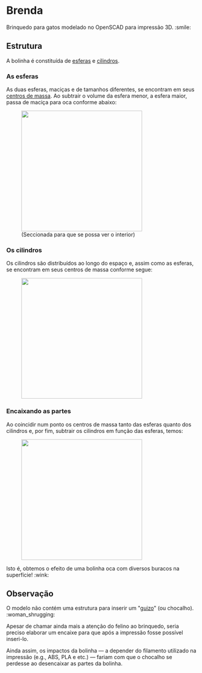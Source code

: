 
<h1>Brenda</h1>
<p>Brinquedo para gatos modelado no OpenSCAD para impressão 3D. :smile:</p>

<h2>Estrutura</h2>
<p>A bolinha é constituída de <a href="https://pt.wikipedia.org/wiki/Esfera">esferas</a> e <a href="https://pt.wikipedia.org/wiki/Cilindro">cilindros</a>.</p> 

<h3>As esferas</h3>
<p>
  As duas esferas, maciças e de tamanhos diferentes, se encontram em seus <a href="https://pt.wikipedia.org/wiki/Centro_de_massa">centros de massa</a>. Ao subtrair o volume da esfera menor, a esfera maior, passa de maciça para oca conforme abaixo:
</p>

<figure>
  <img src="https://user-images.githubusercontent.com/110087085/182300616-424f8b0c-ef54-4c70-96f3-8a1e68c0c0f9.png" width="320px" />
  <figcaption>(Seccionada para que se possa ver o interior)</figcaption>
</figure>

<h3>Os cilindros</h3>
<p>
  Os cilindros são distribuídos ao longo do espaço e, assim como as esferas, se encontram em seus centros de massa conforme segue:
</p>

<figure>
  <img src="https://user-images.githubusercontent.com/110087085/182301894-b2b626f2-b68b-43f2-b86d-3b26f569c9af.png" width="320px" />
</figure>

<h3>Encaixando as partes</h3>
<p>
  Ao coincidir num ponto os centros de massa tanto das esferas quanto dos cilindros e, por fim, subtrair os cilindros em função das esferas, temos:
</p>

<figure>
  <img src="https://user-images.githubusercontent.com/110087085/182293377-5836ab5a-2901-4ec1-be64-e685ae242714.png" width="320px" />
  <figcaption></figcaption>
</figure>

<p>Isto é, obtemos o efeito de uma bolinha oca com diversos buracos na superfície! :wink:</p>

<h2>Observação</h2>
<p>
  O modelo não contém uma estrutura para inserir um "<a href="https://pt.wikipedia.org/wiki/Guizo">guizo</a>" (ou chocalho). :woman_shrugging:
</p> 

<p>
  Apesar de chamar ainda mais a atenção do felino ao brinquedo, seria preciso elaborar um encaixe para que após a impressão fosse possível inseri-lo.
</p>

<p>
  Ainda assim, os impactos da bolinha — a depender do filamento utilizado na impressão (e.g., ABS, PLA e etc.) — fariam com que o chocalho se perdesse ao desencaixar as partes da bolinha.
</p>
